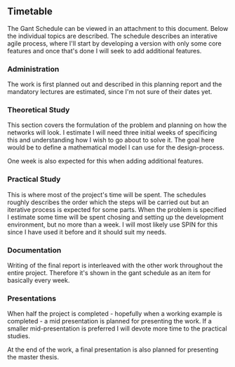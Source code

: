 
## Timetable

The Gant Schedule can be viewed in an attachment to this document. Below the individual topics are described. The schedule describes an interative agile process, where I'll start by developing a version with only some core features and once that's done I will seek to add additional features. 

### Administration

The work is first planned out and described in this planning report and the mandatory lectures are estimated, since I'm not sure of their dates yet. 

### Theoretical Study

This section covers the formulation of the problem and planning on how the networks will look. I estimate I will need three initial weeks of specificing this and understanding how I wish to go about to solve it. The goal here would be to define a mathematical model I can use for the design-process. 

One week is also expected for this when adding additional features. 

### Practical Study

This is where most of the project's time will be spent. The schedules roughly describes the order which the steps will be carried out but an iterative process is expected for some parts. When the problem is specified I estimate some time will be spent chosing and setting up the development environment, but no more than a week. I will most likely use SPIN for this since I have used it before and it should suit my needs. 

### Documentation

Writing of the final report is interleaved with the other work throughout the entire project. Therefore it's shown in the gant schedule as an item for basically every week. 

### Presentations

When half the project is completed - hopefully when a working example is completed - a mid presentation is planned for presenting the work. If a smaller mid-presentation is preferred I will devote more time to the practical studies. 

At the end of the work, a final presentation is also planned for presenting the master thesis.
